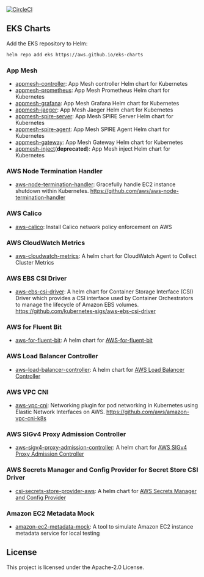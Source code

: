 [![CircleCI](https://circleci.com/gh/aws/eks-charts.svg?style=svg)](https://circleci.com/gh/aws/eks-charts)

## EKS Charts

Add the EKS repository to Helm:

```sh
helm repo add eks https://aws.github.io/eks-charts
```

### App Mesh
* [appmesh-controller](stable/appmesh-controller): App Mesh controller Helm chart for Kubernetes
* [appmesh-prometheus](stable/appmesh-prometheus): App Mesh Prometheus Helm chart for Kubernetes
* [appmesh-grafana](stable/appmesh-grafana): App Mesh Grafana Helm chart for Kubernetes
* [appmesh-jaeger](stable/appmesh-jaeger): App Mesh Jaeger Helm chart for Kubernetes
* [appmesh-spire-server](stable/appmesh-spire-server): App Mesh SPIRE Server Helm chart for Kubernetes
* [appmesh-spire-agent](stable/appmesh-spire-agent): App Mesh SPIRE Agent Helm chart for Kubernetes
* [appmesh-gateway](stable/appmesh-gateway): App Mesh Gateway Helm chart for Kubernetes
* [appmesh-inject](stable/appmesh-inject)(**deprecated**): App Mesh inject Helm chart for Kubernetes

### AWS Node Termination Handler
* [aws-node-termination-handler](stable/aws-node-termination-handler): Gracefully handle EC2 instance shutdown within Kubernetes. https://github.com/aws/aws-node-termination-handler

### AWS Calico
* [aws-calico](stable/aws-calico): Install Calico network policy enforcement on AWS

### AWS CloudWatch Metrics
* [aws-cloudwatch-metrics](stable/aws-cloudwatch-metrics): A helm chart for CloudWatch Agent to Collect Cluster Metrics

### AWS EBS CSI Driver
* [aws-ebs-csi-driver](stable/aws-ebs-csi-driver): A helm chart for Container Storage Interface (CSI) Driver which provides a CSI interface used by Container Orchestrators to manage the lifecycle of Amazon EBS volumes. https://github.com/kubernetes-sigs/aws-ebs-csi-driver

### AWS for Fluent Bit
* [aws-for-fluent-bit](stable/aws-for-fluent-bit): A helm chart for [AWS-for-fluent-bit](https://github.com/aws/aws-for-fluent-bit)

### AWS Load Balancer Controller
* [aws-load-balancer-controller](stable/aws-load-balancer-controller): A helm chart for [AWS Load Balancer Controller](https://github.com/kubernetes-sigs/aws-load-balancer-controller)

### AWS VPC CNI
* [aws-vpc-cni](stable/aws-vpc-cni): Networking plugin for pod networking in Kubernetes using Elastic Network Interfaces on AWS. https://github.com/aws/amazon-vpc-cni-k8s

### AWS SIGv4 Proxy Admission Controller
* [aws-sigv4-proxy-admission-controller](stable/aws-sigv4-proxy-admission-controller): A helm chart for [AWS SIGv4 Proxy Admission Controller](https://github.com/aws-observability/aws-sigv4-proxy-admission-controller)

### AWS Secrets Manager and Config Provider for Secret Store CSI Driver
* [csi-secrets-store-provider-aws](stable/csi-secrets-store-provider-aws): A helm chart for [AWS Secrets Manager and Config Provider](https://github.com/aws/secrets-store-csi-driver-provider-aws)

### Amazon EC2 Metadata Mock
* [amazon-ec2-metadata-mock](stable/amazon-ec2-metadata-mock): A tool to simulate Amazon EC2 instance metadata service for local testing


## License

This project is licensed under the Apache-2.0 License.
